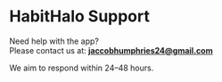 # HabitHalo Support

Need help with the app?  
Please contact us at: **jaccobhumphries24@gmail.com**

We aim to respond within 24–48 hours.
